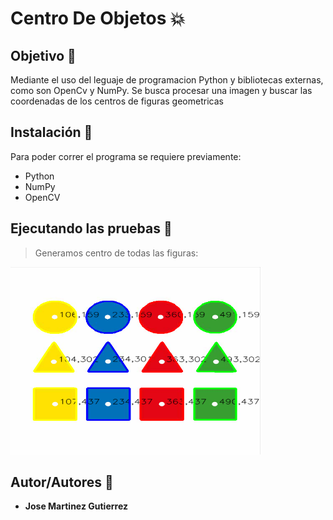 # Centro De Objetos :collision:

## Objetivo :dart:
Mediante el uso del leguaje de programacion Python y bibliotecas externas, como son OpenCv y NumPy. Se busca procesar una imagen y buscar las coordenadas de los centros de figuras geometricas

## Instalación :wrench:
Para poder correr el programa se requiere previamente:
* Python
* NumPy
* OpenCV

## Ejecutando las pruebas :memo:
>Generamos centro de todas las figuras: 
<img height="300px" width="400px" scale="50%" src="https://github.com/martinez022jose/Centro-De-Objetos/blob/master/ScreenShotsReadMe/CoordenadaDeFiguras.PNG"/>


## Autor/Autores :pushpin:
* **Jose Martinez Gutierrez**
